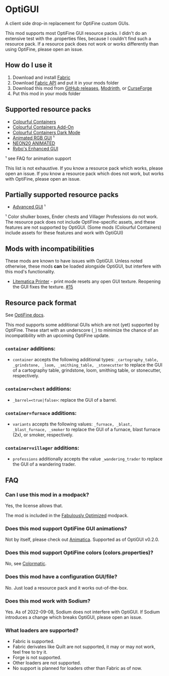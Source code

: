 # OptiGUI

A client side drop-in replacement for OptiFine custom GUIs.

This mod supports most OptiFine GUI resource packs. I didn't do an extensive test with the .properties files, because I couldn't find such a resource pack.
If a resource pack does not work or works differently than using OptiFine, please open an issue.

## How do I use it
1. Download and install [Fabric](https://fabricmc.net/use)
2. Download [Fabric API](https://fabricmc.net/use) and put it in your mods folder
3. Download this mod from [GitHub releases](https://github.com/opekope2/OptiGUI/releases), [Modrinth](https://modrinth.com/mod/optigui/versions), or [CurseForge](https://www.curseforge.com/minecraft/mc-mods/optigui/files)
4. Put this mod in your mods folder

## Supported resource packs

* [Colourful Containers](https://www.planetminecraft.com/texture-pack/colourful-containers-gui/)
* [Colourful Containers Add-On](https://www.planetminecraft.com/texture-pack/updated-colourful-containers-light-mode-gui-optifine-required/)
* [Colourful Containers Dark Mode](https://www.planetminecraft.com/texture-pack/colourful-containers-dark-mode-gui-optifine-required/)
* [Animated RGB GUI](https://www.curseforge.com/minecraft/texture-packs/optifine-animated-rgb-gui) ¹
* [NEON20 ANIMATED](https://www.planetminecraft.com/texture-pack/neon20-animated-optifine/)
* [Rybo's Enhanced GUI](https://www.planetminecraft.com/texture-pack/rybo-s-enhanced-gui/)

¹ see FAQ for animation support

This list is not exhaustive. If you know a resource pack which works, please open an issue. If you know a resource pack which does not work, but works with OptiFine, please open an issue.

## Partially supported resource packs

* [Advanced GUI](https://www.planetminecraft.com/texture-pack/custom-gui/) ¹

¹ Color shulker boxes, Ender chests and Villager Professions do not work. The resource pack does not include OptiFine-specific assets, and these features are not supported by OptiGUI. (Some mods (Colourful Containers) include assets for these features and work with OptiGUI)

## Mods with incompatibilities

These mods are known to have issues with OptiGUI. Unless noted otherwise, these mods **can** be loaded alongside OptiGUI, but interfere with this mod's functionality.

* [Litematica Printer](https://github.com/aleksilassila/litematica-printer) - print mode resets any open GUI texture. Reopening the GUI fixes the texture. [#15](https://github.com/opekope2/OptiGUI/issues/15)

## Resource pack format

See [OptiFine docs](https://optifine.readthedocs.io/custom_guis.html).

This mod supports some additional GUIs which are not (yet) supported by OptiFine. These start with an underscore (`_`) to minimize the chance of an incompatibility with an upcoming OptiFine update.

### `container` additions:

* `container` accepts the following additional types: `_cartography_table, _grindstone, _loom, _smithing_table, _stonecutter` to replace the GUI of a cartography table, grindstone, loom, smithing table, or stonecutter, respectively.

### `container=chest` additions:

* `_barrel=<true|false>`: replace the GUI of a barrel.

### `container=furnace` additions:

* `variants` accepts the following values: `_furnace, _blast, _blast_furnace, _smoker` to replace the GUI of a furnace, blast furnace (2x), or smoker, respectively.

### `container=villager` additions:

* `professions` additionally accepts the value `_wandering_trader` to replace the GUI of a wandering trader.

## FAQ

### Can I use this mod in a modpack?

Yes, the license allows that.

The mod is included in the [Fabulously Optimized](https://github.com/Fabulously-Optimized/fabulously-optimized) modpack.

### Does this mod support OptiFine GUI animations?

Not by itself, please check out [Animatica](https://github.com/FoundationGames/Animatica). Supported as of OptiGUI v0.2.0.

### Does this mod support OptiFine colors (colors.properties)?

No, see [Colormatic](https://github.com/kvverti/colormatic).

### Does this mod have a configuration GUI/file?

No. Just load a resource pack and it works out-of-the-box.

### Does this mod work with Sodium?

Yes. As of 2022-09-08, Sodium does not interfere with OptiGUI. If Sodium introduces a change which breaks OptiGUI, please open an issue.

### What loaders are supported?

* Fabric is supported.
* Fabric derivates like Quilt are not supported, it may or may not work, feel free to try it.
* Forge is not supported.
* Other loaders are not supported.
* No support is planned for loaders other than Fabric as of now.
